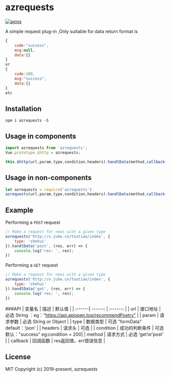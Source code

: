 
# azrequests

[![axios](https://img.shields.io/badge/axios-%5E0.18.0-green.svg)](https://www.npmjs.com/package/azrequests)

A simple request plug-in ,Only suitable for data return format is
```javascript
{
    code:"success",
    msg:null,
    data:{}
}
or
{
    code:200,
    msg:"success",
    data:{}
}
etc
```

## Installation
```shell
npm i azrequests -S
```

## Usage in components

```javascript
import azrequests from 'azrequests';
Vue.prototype.$http = azrequests;

this.$http(url,param,type,condition,headers).handlData(method,callback(res,err))
```
## Usage in non-components
```javascript
let azrequests = require('azrequests')
azrequests(url,param,type,condition,headers).handlData(method,callback(res,err))
```

## Example

Performing a `POST` request

```js
// Make a request for news with a given type
azrequests('http://v.juhe.cn/toutiao/index', {
    type: 'shehui'
}).handlData('post', (res, err) => {
    console.log('res: ', res);
})

```

Performing a `GET` request

```js
// Make a request for news with a given type
azrequests('http://v.juhe.cn/toutiao/index', {
    type: 'shehui'
}).handlData('get', (res, err) => {
    console.log('res: ', res);
})
```

###API
| 变量名 | 描述 | 默认值 |
| :------| ------: | :------: |
| url | 接口地址 | 必选 String ：eg：“https://api.apiopen.top/recommendPoetry” |
| param | 请求参数 | 必选 String or Object |
| type | 数据类型 | 可选 "formData" default：‘json’ |
| headers | 请求头 | 可选 |
| condition | 成功的判断条件 | 可选 默认："success" eg:condition = 200|
| method | 请求方式 | 必选 ‘get’or‘post’ |
| callback | 回调函数 | res返回值，err错误信息 |
## License
MIT
Copyright (c) 2019-present, azrequests